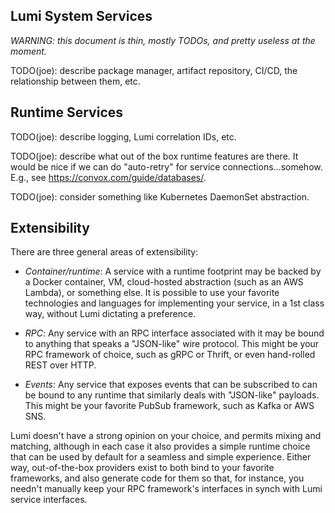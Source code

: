 ## Lumi System Services

*WARNING: this document is thin, mostly TODOs, and pretty useless at the moment.*

TODO(joe): describe package manager, artifact repository, CI/CD, the relationship between them, etc.

## Runtime Services

TODO(joe): describe logging, Lumi correlation IDs, etc.

TODO(joe): describe what out of the box runtime features are there.  It would be nice if we can do "auto-retry" for
    service connections...somehow.  E.g., see https://convox.com/guide/databases/.

TODO(joe): consider something like Kubernetes DaemonSet abstraction.

## Extensibility

There are three general areas of extensibility:

* *Container/runtime*: A service with a runtime footprint may be backed by a Docker container, VM, cloud-hosted
  abstraction (such as an AWS Lambda), or something else.  It is possible to use your favorite technologies and
  languages for implementing your service, in a 1st class way, without Lumi dictating a preference.

* *RPC*: Any service with an RPC interface associated with it may be bound to anything that speaks a "JSON-like" wire
  protocol.  This might be your RPC framework of choice, such as gRPC or Thrift, or even hand-rolled REST over HTTP.

* *Events*: Any service that exposes events that can be subscribed to can be bound to any runtime that similarly deals
  with "JSON-like" payloads.  This might be your favorite PubSub framework, such as Kafka or AWS SNS.

Lumi doesn't have a strong opinion on your choice, and permits mixing and matching, although in each case it also
provides a simple runtime choice that can be used by default for a seamless and simple experience.  Either way,
out-of-the-box providers exist to both bind to your favorite frameworks, and also generate code for them so that, for
instance, you needn't manually keep your RPC framework's interfaces in synch with Lumi service interfaces.

